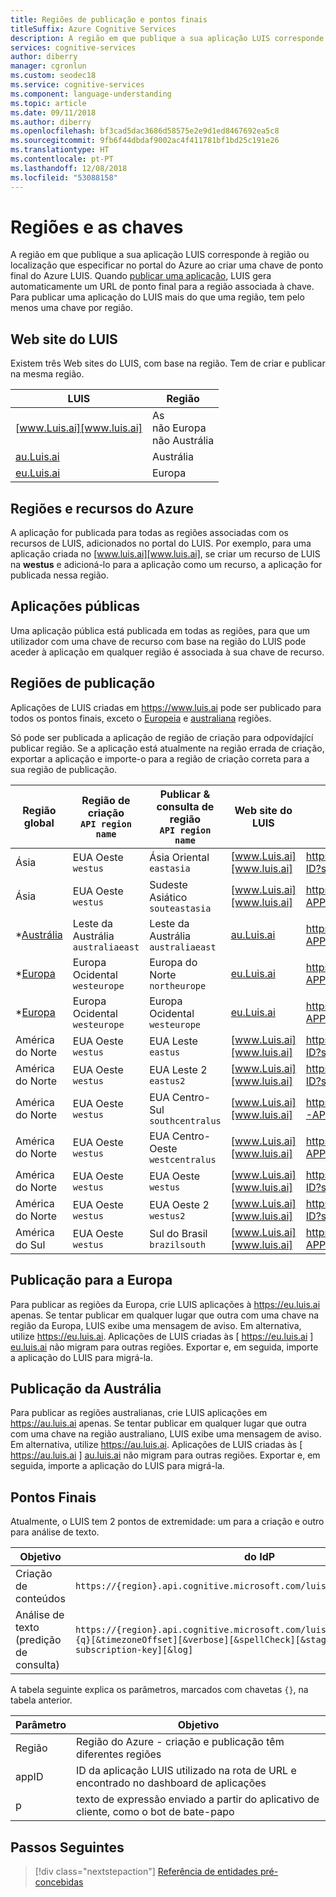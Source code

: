 ```yaml
---
title: Regiões de publicação e pontos finais
titleSuffix: Azure Cognitive Services
description: A região em que publique a sua aplicação LUIS corresponde à região ou localização que especificar no portal do Azure ao criar uma chave de ponto final do Azure LUIS. Quando publica uma aplicação, o LUIS gera automaticamente um URL de ponto final para a região associada à chave. Para publicar uma aplicação do LUIS mais do que uma região, tem pelo menos uma chave por região.
services: cognitive-services
author: diberry
manager: cgronlun
ms.custom: seodec18
ms.service: cognitive-services
ms.component: language-understanding
ms.topic: article
ms.date: 09/11/2018
ms.author: diberry
ms.openlocfilehash: bf3cad5dac3686d58575e2e9d1ed8467692ea5c8
ms.sourcegitcommit: 9fb6f44dbdaf9002ac4f411781bf1bd25c191e26
ms.translationtype: HT
ms.contentlocale: pt-PT
ms.lasthandoff: 12/08/2018
ms.locfileid: "53088158"
---
```

# <a name="regions-and-keys"></a>Regiões e as chaves

A região em que publique a sua aplicação LUIS corresponde à região ou localização que especificar no portal do Azure ao criar uma chave de ponto final do Azure LUIS. Quando [publicar uma aplicação](./luis-how-to-publish-app.md), LUIS gera automaticamente um URL de ponto final para a região associada à chave. Para publicar uma aplicação do LUIS mais do que uma região, tem pelo menos uma chave por região. 

## <a name="luis-website"></a>Web site do LUIS
Existem três Web sites do LUIS, com base na região. Tem de criar e publicar na mesma região. 

|LUIS|Região|
|--|--|
|[www.Luis.ai][www.luis.ai]|As<br>não Europa<br>não Austrália|
|[au.Luis.ai][au.luis.ai]|Austrália|
|[eu.Luis.ai][eu.luis.ai]|Europa|

## <a name="regions-and-azure-resources"></a>Regiões e recursos do Azure
A aplicação for publicada para todas as regiões associadas com os recursos de LUIS, adicionados no portal do LUIS. Por exemplo, para uma aplicação criada no [www.luis.ai][www.luis.ai], se criar um recurso de LUIS na **westus** e adicioná-lo para a aplicação como um recurso, a aplicação for publicada nessa região. 

## <a name="public-apps"></a>Aplicações públicas
Uma aplicação pública está publicada em todas as regiões, para que um utilizador com uma chave de recurso com base na região do LUIS pode aceder à aplicação em qualquer região é associada à sua chave de recurso.

## <a name="publishing-regions"></a>Regiões de publicação

Aplicações de LUIS criadas em https://www.luis.ai pode ser publicado para todos os pontos finais, exceto o [Europeia](#publishing-to-europe) e [australiana](#publishing-to-australia) regiões. 

Só pode ser publicada a aplicação de região de criação para odpovídající publicar região. Se a aplicação está atualmente na região errada de criação, exportar a aplicação e importe-o para a região de criação correta para a sua região de publicação. 

 Região global | Região de criação<br>`API region name` | Publicar & consulta de região<br>`API region name`   |   Web site do LUIS | Formato de URL de ponto final   |
|-----|------|------|------|------|
| Ásia | EUA Oeste<br>`westus`| Ásia Oriental<br>`eastasia`     | [www.Luis.ai][www.luis.ai] |  https://eastasia.api.cognitive.microsoft.com/luis/v2.0/apps/YOUR-APP-ID?subscription-key=YOUR-SUBSCRIPTION-KEY   |
| Ásia | EUA Oeste<br>`westus`| Sudeste Asiático<br>`souteastasia`     | [www.Luis.ai][www.luis.ai] |   https://southeastasia.api.cognitive.microsoft.com/luis/v2.0/apps/YOUR-APP-ID?subscription-key=YOUR-SUBSCRIPTION-KEY   |
| *[Austrália](#publishing-to-australia) | Leste da Austrália<br>`australiaeast`| Leste da Austrália<br>`australiaeast`     |   [au.Luis.ai][au.luis.ai] | https://australiaeast.api.cognitive.microsoft.com/luis/v2.0/apps/YOUR-APP-ID?subscription-key=YOUR-SUBSCRIPTION-KEY   |
| *[Europa](#publishing-to-europe)| Europa Ocidental<br>`westeurope`| Europa do Norte<br>`northeurope`     | [eu.Luis.ai][eu.luis.ai]|  https://northeurope.api.cognitive.microsoft.com/luis/v2.0/apps/YOUR-APP-ID?subscription-key=YOUR-SUBSCRIPTION-KEY   | 
| *[Europa](#publishing-to-europe) | Europa Ocidental<br>`westeurope`| Europa Ocidental<br>`westeurope`     | [eu.Luis.ai][eu.luis.ai]|  https://westeurope.api.cognitive.microsoft.com/luis/v2.0/apps/YOUR-APP-ID?subscription-key=YOUR-SUBSCRIPTION-KEY   | 
| América do Norte | EUA Oeste<br>`westus` | EUA Leste<br>`eastus`      |[www.Luis.ai][www.luis.ai] |   https://eastus.api.cognitive.microsoft.com/luis/v2.0/apps/YOUR-APP-ID?subscription-key=YOUR-SUBSCRIPTION-KEY   |
| América do Norte | EUA Oeste<br>`westus` | EUA Leste 2<br>`eastus2`     | [www.Luis.ai][www.luis.ai] |  https://eastus2.api.cognitive.microsoft.com/luis/v2.0/apps/YOUR-APP-ID?subscription-key=YOUR-SUBSCRIPTION-KEY   |
| América do Norte | EUA Oeste<br>`westus` | EUA Centro-Sul<br>`southcentralus`     | [www.Luis.ai][www.luis.ai] |  https://southcentralus.api.cognitive.microsoft.com/luis/v2.0/apps/YOUR-APP-ID?subscription-key=YOUR-SUBSCRIPTION-KEY   | 
| América do Norte | EUA Oeste<br>`westus` | EUA Centro-Oeste<br>`westcentralus`     |[www.Luis.ai][www.luis.ai] |  https://westcentralus.api.cognitive.microsoft.com/luis/v2.0/apps/YOUR-APP-ID?subscription-key=YOUR-SUBSCRIPTION-KEY   |
| América do Norte | EUA Oeste<br>`westus` | EUA Oeste<br>`westus`  |  [www.Luis.ai][www.luis.ai] | https://westus.api.cognitive.microsoft.com/luis/v2.0/apps/YOUR-APP-ID?subscription-key=YOUR-SUBSCRIPTION-KEY  |
| América do Norte | EUA Oeste<br>`westus` | EUA Oeste 2<br>`westus2`    | [www.Luis.ai][www.luis.ai] |  https://westus2.api.cognitive.microsoft.com/luis/v2.0/apps/YOUR-APP-ID?subscription-key=YOUR-SUBSCRIPTION-KEY  |
| América do Sul | EUA Oeste<br>`westus` | Sul do Brasil<br>`brazilsouth`     | [www.Luis.ai][www.luis.ai] |  https://brazilsouth.api.cognitive.microsoft.com/luis/v2.0/apps/YOUR-APP-ID?subscription-key=YOUR-SUBSCRIPTION-KEY   |

## <a name="publishing-to-europe"></a>Publicação para a Europa

Para publicar as regiões da Europa, crie LUIS aplicações à https://eu.luis.ai apenas. Se tentar publicar em qualquer lugar que outra com uma chave na região da Europa, LUIS exibe uma mensagem de aviso. Em alternativa, utilize https://eu.luis.ai. Aplicações de LUIS criadas às [ https://eu.luis.ai ] [ eu.luis.ai] não migram para outras regiões. Exportar e, em seguida, importe a aplicação do LUIS para migrá-la.

## <a name="publishing-to-australia"></a>Publicação da Austrália

Para publicar as regiões australianas, crie LUIS aplicações em https://au.luis.ai apenas. Se tentar publicar em qualquer lugar que outra com uma chave na região australiano, LUIS exibe uma mensagem de aviso. Em alternativa, utilize https://au.luis.ai. Aplicações de LUIS criadas às [ https://au.luis.ai ] [ au.luis.ai] não migram para outras regiões. Exportar e, em seguida, importe a aplicação do LUIS para migrá-la.

## <a name="endpoints"></a>Pontos Finais

Atualmente, o LUIS tem 2 pontos de extremidade: um para a criação e outro para análise de texto.

|Objetivo|do IdP|
|--|--|
|Criação de conteúdos|`https://{region}.api.cognitive.microsoft.com/luis/api/v2.0/apps/{appID}/`|
|Análise de texto (predição de consulta)|`https://{region}.api.cognitive.microsoft.com/luis/v2.0/apps/{appId}?q={q}[&timezoneOffset][&verbose][&spellCheck][&staging][&bing-spell-check-subscription-key][&log]`|

A tabela seguinte explica os parâmetros, marcados com chavetas `{}`, na tabela anterior.

|Parâmetro|Objetivo|
|--|--|
|Região|Região do Azure - criação e publicação têm diferentes regiões|
|appID|ID da aplicação LUIS utilizado na rota de URL e encontrado no dashboard de aplicações|
|p|texto de expressão enviado a partir do aplicativo de cliente, como o bot de bate-papo|


## <a name="next-steps"></a>Passos Seguintes

> [!div class="nextstepaction"]
> [Referência de entidades pré-concebidas](./luis-reference-prebuilt-entities.md)

 [www.luis.ai]: https://www.luis.ai
 [au.luis.ai]: https://au.luis.ai
 [eu.luis.ai]: https://eu.luis.ai